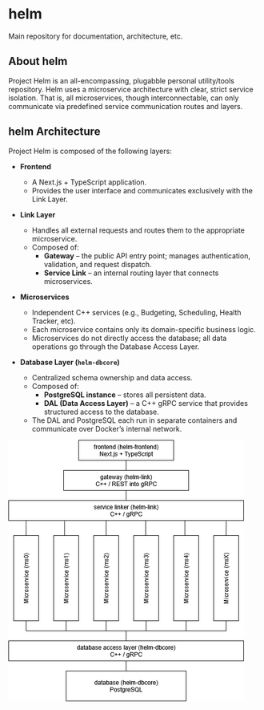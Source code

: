 # helm
Main repository for documentation, architecture, etc.

## About helm
Project Helm is an all-encompassing, plugabble personal utility/tools repository. Helm uses a microservice architecture with clear, strict service isolation. That is, all microservices, though interconnectable, can only communicate via predefined service communication routes and layers.

## helm Architecture

Project Helm is composed of the following layers:

- **Frontend**  
  - A Next.js + TypeScript application.  
  - Provides the user interface and communicates exclusively with the Link Layer.

- **Link Layer**  
  - Handles all external requests and routes them to the appropriate microservice.  
  - Composed of:
    - **Gateway** – the public API entry point; manages authentication, validation, and request dispatch.
    - **Service Link** – an internal routing layer that connects microservices.

- **Microservices**  
  - Independent C++ services (e.g., Budgeting, Scheduling, Health Tracker, etc).
  - Each microservice contains only its domain-specific business logic.
  - Microservices do not directly access the database; all data operations go through the Database Access Layer.

- **Database Layer (`helm-dbcore`)**  
  - Centralized schema ownership and data access.
  - Composed of:
    - **PostgreSQL instance** – stores all persistent data.
    - **DAL (Data Access Layer)** – a C++ gRPC service that provides structured access to the database.
  - The DAL and PostgreSQL each run in separate containers and communicate over Docker’s internal network.

![helm architecture diagram](assets/helm-architecture.png)
